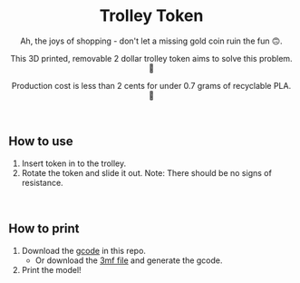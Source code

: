 <h1 align="center">Trolley Token</h1>
<p align="center">Ah, the joys of shopping - don't let a missing gold coin ruin the fun 🙃.</p>
<p align="center">This 3D printed, removable 2 dollar trolley token aims to solve this problem. 🤩</p>
<p align="center">Production cost is less than 2 cents for under 0.7 grams of recyclable PLA. 🌿</p>

<div>&nbsp</div>

## How to use

1. Insert token in to the trolley.
2. Rotate the token and slide it out.
   Note: There should be no signs of resistance.

<div>&nbsp</div>

## How to print

1. Download the [gcode](https://github.com/MengLinMaker/Trolley-Token/blob/master/Trolley%20Token%20Removable%20Lite.gcode) in this repo.
   - Or download the [3mf file](https://github.com/MengLinMaker/Trolley-Token/blob/master/Trolley%20Token%20Removable%20Lite.3mf) and generate the gcode.
2. Print the model!
